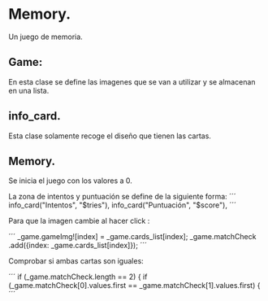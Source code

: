 # Memory.

Un juego de memoria.

## Game:

En esta clase se define las imagenes que se van a utilizar y se almacenan en una lista.



## info_card.

Esta clase solamente recoge el diseño que tienen las cartas.


## Memory.

Se inicia el juego con los valores a 0.

La zona de intentos y puntuación se define de la siguiente forma:
´´´
info_card("Intentos", "$tries"),
info_card("Puntuación", "$score"),
´´´

Para que la imagen cambie al hacer click :

´´´
_game.gameImg![index] = _game.cards_list[index];
_game.matchCheck
.add({index: _game.cards_list[index]});
´´´

Comprobar si ambas cartas son iguales:

´´´
if (_game.matchCheck.length == 2) {
if (_game.matchCheck[0].values.first ==
_game.matchCheck[1].values.first) {
´´´
